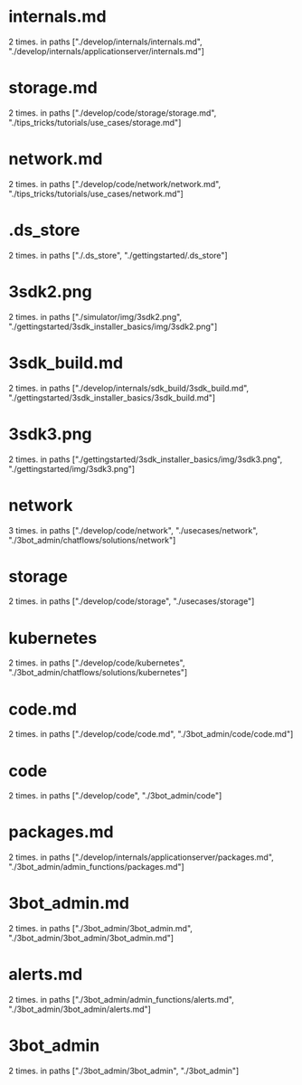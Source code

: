 # internals.md 
2 times. in paths ["./develop/internals/internals.md", "./develop/internals/applicationserver/internals.md"]


# storage.md 
2 times. in paths ["./develop/code/storage/storage.md", "./tips_tricks/tutorials/use_cases/storage.md"]


# network.md 
2 times. in paths ["./develop/code/network/network.md", "./tips_tricks/tutorials/use_cases/network.md"]


# .ds_store 
2 times. in paths ["./.ds_store", "./gettingstarted/.ds_store"]


# 3sdk2.png 
2 times. in paths ["./simulator/img/3sdk2.png", "./gettingstarted/3sdk_installer_basics/img/3sdk2.png"]


# 3sdk_build.md 
2 times. in paths ["./develop/internals/sdk_build/3sdk_build.md", "./gettingstarted/3sdk_installer_basics/3sdk_build.md"]


# 3sdk3.png 
2 times. in paths ["./gettingstarted/3sdk_installer_basics/img/3sdk3.png", "./gettingstarted/img/3sdk3.png"]


# network 
3 times. in paths ["./develop/code/network", "./usecases/network", "./3bot_admin/chatflows/solutions/network"]


# storage 
2 times. in paths ["./develop/code/storage", "./usecases/storage"]


# kubernetes 
2 times. in paths ["./develop/code/kubernetes", "./3bot_admin/chatflows/solutions/kubernetes"]


# code.md 
2 times. in paths ["./develop/code/code.md", "./3bot_admin/code/code.md"]


# code 
2 times. in paths ["./develop/code", "./3bot_admin/code"]


# packages.md 
2 times. in paths ["./develop/internals/applicationserver/packages.md", "./3bot_admin/admin_functions/packages.md"]


# 3bot_admin.md 
2 times. in paths ["./3bot_admin/3bot_admin.md", "./3bot_admin/3bot_admin/3bot_admin.md"]


# alerts.md 
2 times. in paths ["./3bot_admin/admin_functions/alerts.md", "./3bot_admin/3bot_admin/alerts.md"]


# 3bot_admin 
2 times. in paths ["./3bot_admin/3bot_admin", "./3bot_admin"]


